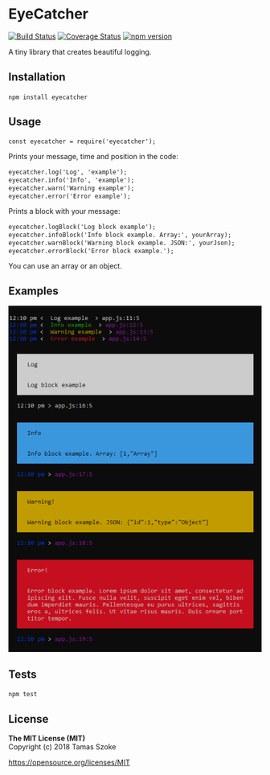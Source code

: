 EyeCatcher
=========

[![Build Status](https://travis-ci.org/tamasszoke/eyecatcher.svg?branch=master)](https://travis-ci.org/tamasszoke/eyecatcher) [![Coverage Status](https://coveralls.io/repos/github/tamasszoke/eyecatcher/badge.svg?branch=master)](https://coveralls.io/github/tamasszoke/eyecatcher?branch=master) [![npm version](https://badge.fury.io/js/eyecatcher.svg)](https://badge.fury.io/js/eyecatcher)

A tiny library that creates beautiful logging.

## Installation

  `npm install eyecatcher`

## Usage

    const eyecatcher = require('eyecatcher');

Prints your message, time and position in the code:

    eyecatcher.log('Log', 'example');
    eyecatcher.info('Info', 'example');
    eyecatcher.warn('Warning example');
    eyecatcher.error('Error example');

Prints a block with your message:

    eyecatcher.logBlock('Log block example');
    eyecatcher.infoBlock('Info block example. Array:', yourArray);
    eyecatcher.warnBlock('Warning block example. JSON:', yourJson);
    eyecatcher.errorBlock('Error block example.');

You can use an array or an object.

## Examples

![EyeCatcher](https://github.com/tamasszoke/eyecatcher/blob/master/docs/eyecatcher.png?raw=true)

## Tests

  `npm test`

## License

<b>The MIT License (MIT)</b><br/>
Copyright (c) 2018 Tamas Szoke

https://opensource.org/licenses/MIT

